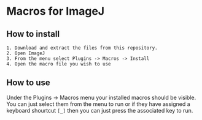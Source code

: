 # Macros for ImageJ

## How to install

	1. Download and extract the files from this repository.
	2. Open ImageJ
	3. From the menu select Plugins -> Macros -> Install
	4. Open the macro file you wish to use

## How to use

Under the Plugins -> Macros menu your installed macros should be visible.  You can just select them from the menu to run or if they have assigned a keyboard shourtcut `[_]` then you can just press the associated key to run.
